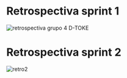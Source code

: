 # Retrospectiva sprint 1
![retrospectiva grupo 4 D-TOKE](https://github.com/Luigi026/Grupo_4_D-toke/assets/114125465/fa742d85-0d4f-4818-97ce-26cc60e14552)

# Retrospectiva sprint 2
![retro2](https://github.com/Luigi026/Grupo_4_D-toke/assets/116822917/c6822047-1b96-4931-b86a-5097b1968478)
